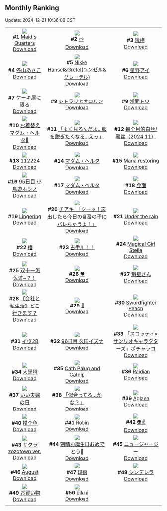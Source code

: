 ## Monthly Ranking
Update: 2024-12-21 10:36:00 CST

|      |      |      |
| :----: | :----: | :----: |
| ![](https://i.pixiv.re/c/240x480/img-master/img/2024/11/22/12/25/56/124522898_p0_master1200.jpg)<br>**#1** [Maid's Quarters](https://www.pixiv.net/artworks/124522898)<br>[Download](https://i.pixiv.re/img-original/img/2024/11/22/12/25/56/124522898_p0.jpg) | ![](https://i.pixiv.re/c/240x480/img-master/img/2024/11/22/21/06/16/124533837_p0_master1200.jpg)<br>**#2** [🗝️](https://www.pixiv.net/artworks/124533837)<br>[Download](https://i.pixiv.re/img-original/img/2024/11/22/21/06/16/124533837_p0.png) | ![](https://i.pixiv.re/c/240x480/img-master/img/2024/11/22/18/00/17/124528234_p0_master1200.jpg)<br>**#3** [阮梅](https://www.pixiv.net/artworks/124528234)<br>[Download](https://i.pixiv.re/img-original/img/2024/11/22/18/00/17/124528234_p0.jpg) |
| ![](https://i.pixiv.re/c/240x480/img-master/img/2024/11/22/17/00/05/124526879_p0_master1200.jpg)<br>**#4** [冬山あさこ](https://www.pixiv.net/artworks/124526879)<br>[Download](https://i.pixiv.re/img-original/img/2024/11/22/17/00/05/124526879_p0.png) | ![](https://i.pixiv.re/c/240x480/img-master/img/2024/11/22/00/00/31/124511957_p0_master1200.jpg)<br>**#5** [Nikke Hansel&Gretel(ヘンゼル&グレーテル)](https://www.pixiv.net/artworks/124511957)<br>[Download](https://i.pixiv.re/img-original/img/2024/11/22/00/00/31/124511957_p0.png) | ![](https://i.pixiv.re/c/240x480/img-master/img/2024/11/22/00/00/36/124511978_p0_master1200.jpg)<br>**#6** [星野アイ](https://www.pixiv.net/artworks/124511978)<br>[Download](https://i.pixiv.re/img-original/img/2024/11/22/00/00/36/124511978_p0.png) |
| ![](https://i.pixiv.re/c/240x480/img-master/img/2024/11/22/07/30/02/124519080_p0_master1200.jpg)<br>**#7** [ケーキ屋に限る](https://www.pixiv.net/artworks/124519080)<br>[Download](https://i.pixiv.re/img-original/img/2024/11/22/07/30/02/124519080_p0.jpg) | ![](https://i.pixiv.re/c/240x480/img-master/img/2024/11/22/00/33/54/124513315_p0_master1200.jpg)<br>**#8** [シトラリとオロルン](https://www.pixiv.net/artworks/124513315)<br>[Download](https://i.pixiv.re/img-original/img/2024/11/22/00/33/54/124513315_p0.jpg) | ![](https://i.pixiv.re/c/240x480/img-master/img/2024/11/22/00/00/30/124511951_p0_master1200.jpg)<br>**#9** [常闇トワ](https://www.pixiv.net/artworks/124511951)<br>[Download](https://i.pixiv.re/img-original/img/2024/11/22/00/00/30/124511951_p0.jpg) |
| ![](https://i.pixiv.re/c/240x480/img-master/img/2024/11/23/20/32/55/124564642_p0_master1200.jpg)<br>**#10** [お着替えマダム・ヘルタ📖](https://www.pixiv.net/artworks/124564642)<br>[Download](https://i.pixiv.re/img-original/img/2024/11/23/20/32/55/124564642_p0.png) | ![](https://i.pixiv.re/c/240x480/img-master/img/2024/11/22/20/40/11/124532966_p0_master1200.jpg)<br>**#11** [「よく見るんだよ.. 服を脱ぎたくなる…えっ」](https://www.pixiv.net/artworks/124532966)<br>[Download](https://i.pixiv.re/img-original/img/2024/11/22/20/40/11/124532966_p0.png) | ![](https://i.pixiv.re/c/240x480/img-master/img/2024/11/22/15/50/58/124525710_p0_master1200.jpg)<br>**#12** [每个月的白丝/黑丝（2024.11）](https://www.pixiv.net/artworks/124525710)<br>[Download](https://i.pixiv.re/img-original/img/2024/11/22/15/50/58/124525710_p0.jpg) |
| ![](https://i.pixiv.re/c/240x480/img-master/img/2024/11/22/03/02/16/124516206_p0_master1200.jpg)<br>**#13** [112224](https://www.pixiv.net/artworks/124516206)<br>[Download](https://i.pixiv.re/img-original/img/2024/11/22/03/02/16/124516206_p0.jpg) | ![](https://i.pixiv.re/c/240x480/img-master/img/2024/11/21/08/58/59/124493027_p0_master1200.jpg)<br>**#14** [マダム・ヘルタ](https://www.pixiv.net/artworks/124493027)<br>[Download](https://i.pixiv.re/img-original/img/2024/11/21/08/58/59/124493027_p0.jpg) | ![](https://i.pixiv.re/c/240x480/img-master/img/2024/11/22/05/43/51/124517862_p0_master1200.jpg)<br>**#15** [Mana restoring](https://www.pixiv.net/artworks/124517862)<br>[Download](https://i.pixiv.re/img-original/img/2024/11/22/05/43/51/124517862_p0.png) |
| ![](https://i.pixiv.re/c/240x480/img-master/img/2024/11/21/22/40/15/124509187_p0_master1200.jpg)<br>**#16** [95日目 小鳥遊ホシノ](https://www.pixiv.net/artworks/124509187)<br>[Download](https://i.pixiv.re/img-original/img/2024/11/21/22/40/15/124509187_p0.png) | ![](https://i.pixiv.re/c/240x480/img-master/img/2024/11/21/15/04/46/124484676_p0_master1200.jpg)<br>**#17** [マダム・ヘルタ](https://www.pixiv.net/artworks/124484676)<br>[Download](https://i.pixiv.re/img-original/img/2024/11/21/15/04/46/124484676_p0.jpg) | ![](https://i.pixiv.re/c/240x480/img-master/img/2024/11/20/00/00/23/124457097_p0_master1200.jpg)<br>**#18** [会面](https://www.pixiv.net/artworks/124457097)<br>[Download](https://i.pixiv.re/img-original/img/2024/11/20/00/00/23/124457097_p0.jpg) |
| ![](https://i.pixiv.re/c/240x480/img-master/img/2024/11/21/00/30/03/124485967_p0_master1200.jpg)<br>**#19** [Lingering](https://www.pixiv.net/artworks/124485967)<br>[Download](https://i.pixiv.re/img-original/img/2024/11/21/00/30/03/124485967_p0.jpg) | ![](https://i.pixiv.re/c/240x480/img-master/img/2024/11/23/08/00/06/124548137_p0_master1200.jpg)<br>**#20** [チアキ　「シーッ！声出したら今日の当番の子にバレちゃうよ！」](https://www.pixiv.net/artworks/124548137)<br>[Download](https://i.pixiv.re/img-original/img/2024/11/23/08/00/06/124548137_p0.jpg) | ![](https://i.pixiv.re/c/240x480/img-master/img/2024/11/22/21/13/26/124534066_p0_master1200.jpg)<br>**#21** [Under the rain](https://www.pixiv.net/artworks/124534066)<br>[Download](https://i.pixiv.re/img-original/img/2024/11/22/21/13/26/124534066_p0.jpg) |
| ![](https://i.pixiv.re/c/240x480/img-master/img/2024/11/22/00/16/20/124512751_p0_master1200.jpg)<br>**#22** [椿](https://www.pixiv.net/artworks/124512751)<br>[Download](https://i.pixiv.re/img-original/img/2024/11/22/00/16/20/124512751_p0.png) | ![](https://i.pixiv.re/c/240x480/img-master/img/2024/11/22/04/27/31/124517135_p0_master1200.jpg)<br>**#23** [古手川！！](https://www.pixiv.net/artworks/124517135)<br>[Download](https://i.pixiv.re/img-original/img/2024/11/22/04/27/31/124517135_p0.jpg) | ![](https://i.pixiv.re/c/240x480/img-master/img/2024/11/22/07/18/01/124518971_p0_master1200.jpg)<br>**#24** [Magical Girl Stelle](https://www.pixiv.net/artworks/124518971)<br>[Download](https://i.pixiv.re/img-original/img/2024/11/22/07/18/01/124518971_p0.jpg) |
| ![](https://i.pixiv.re/c/240x480/img-master/img/2024/11/22/02/19/59/124515598_p0_master1200.jpg)<br>**#25** [双十一怎么过~？！](https://www.pixiv.net/artworks/124515598)<br>[Download](https://i.pixiv.re/img-original/img/2024/11/22/02/19/59/124515598_p0.png) | ![](https://i.pixiv.re/c/240x480/img-master/img/2024/11/22/00/00/05/124511830_p0_master1200.jpg)<br>**#26** [♥](https://www.pixiv.net/artworks/124511830)<br>[Download](https://i.pixiv.re/img-original/img/2024/11/22/00/00/05/124511830_p0.jpg) | ![](https://i.pixiv.re/c/240x480/img-master/img/2024/11/24/00/04/45/124572396_p0_master1200.jpg)<br>**#27** [魁星さん](https://www.pixiv.net/artworks/124572396)<br>[Download](https://i.pixiv.re/img-original/img/2024/11/24/00/04/45/124572396_p0.png) |
| ![](https://i.pixiv.re/c/240x480/img-master/img/2024/11/22/12/00/10/124522473_p0_master1200.jpg)<br>**#28** [【会社と私生活】どこ行きます？](https://www.pixiv.net/artworks/124522473)<br>[Download](https://i.pixiv.re/img-original/img/2024/11/22/12/00/10/124522473_p0.jpg) | ![](https://i.pixiv.re/c/240x480/img-master/img/2024/11/20/16/24/06/124471686_p0_master1200.jpg)<br>**#29** [🐍](https://www.pixiv.net/artworks/124471686)<br>[Download](https://i.pixiv.re/img-original/img/2024/11/20/16/24/06/124471686_p0.png) | ![](https://i.pixiv.re/c/240x480/img-master/img/2024/11/22/00/43/46/124513550_p0_master1200.jpg)<br>**#30** [Swordfighter Peach](https://www.pixiv.net/artworks/124513550)<br>[Download](https://i.pixiv.re/img-original/img/2024/11/22/00/43/46/124513550_p0.png) |
| ![](https://i.pixiv.re/c/240x480/img-master/img/2024/11/24/02/51/26/124576827_p0_master1200.jpg)<br>**#31** [イヴ2B](https://www.pixiv.net/artworks/124576827)<br>[Download](https://i.pixiv.re/img-original/img/2024/11/24/02/51/26/124576827_p0.jpg) | ![](https://i.pixiv.re/c/240x480/img-master/img/2024/11/23/01/14/46/124542579_p0_master1200.jpg)<br>**#32** [96日目 久田イズナ](https://www.pixiv.net/artworks/124542579)<br>[Download](https://i.pixiv.re/img-original/img/2024/11/23/01/14/46/124542579_p0.png) | ![](https://i.pixiv.re/c/240x480/img-master/img/2024/11/22/00/00/21/124511907_p0_master1200.jpg)<br>**#33** [「スコッティ×サンリオキャラクターズ」ポチャッコ](https://www.pixiv.net/artworks/124511907)<br>[Download](https://i.pixiv.re/img-original/img/2024/11/22/00/00/21/124511907_p0.png) |
| ![](https://i.pixiv.re/c/240x480/img-master/img/2024/11/22/04/15/34/124517042_p0_master1200.jpg)<br>**#34** [大黑塔](https://www.pixiv.net/artworks/124517042)<br>[Download](https://i.pixiv.re/img-original/img/2024/11/22/04/15/34/124517042_p0.png) | ![](https://i.pixiv.re/c/240x480/img-master/img/2024/11/22/10/59/18/124513689_p0_master1200.jpg)<br>**#35** [Cath Palug and Catnip](https://www.pixiv.net/artworks/124513689)<br>[Download](https://i.pixiv.re/img-original/img/2024/11/22/10/59/18/124513689_p0.jpg) | ![](https://i.pixiv.re/c/240x480/img-master/img/2024/11/21/16/43/26/124499541_p0_master1200.jpg)<br>**#36** [Raidian](https://www.pixiv.net/artworks/124499541)<br>[Download](https://i.pixiv.re/img-original/img/2024/11/21/16/43/26/124499541_p0.jpg) |
| ![](https://i.pixiv.re/c/240x480/img-master/img/2024/11/22/15/11/50/124525116_p0_master1200.jpg)<br>**#37** [いい夫婦の日](https://www.pixiv.net/artworks/124525116)<br>[Download](https://i.pixiv.re/img-original/img/2024/11/22/15/11/50/124525116_p0.jpg) | ![](https://i.pixiv.re/c/240x480/img-master/img/2024/11/22/18/05/31/124528517_p0_master1200.jpg)<br>**#38** [「似合ってる…かな？」](https://www.pixiv.net/artworks/124528517)<br>[Download](https://i.pixiv.re/img-original/img/2024/11/22/18/05/31/124528517_p0.png) | ![](https://i.pixiv.re/c/240x480/img-master/img/2024/11/21/19/48/52/124503861_p0_master1200.jpg)<br>**#39** [Aglaea](https://www.pixiv.net/artworks/124503861)<br>[Download](https://i.pixiv.re/img-original/img/2024/11/21/19/48/52/124503861_p0.png) |
| ![](https://i.pixiv.re/c/240x480/img-master/img/2024/11/22/22/48/22/124537295_p0_master1200.jpg)<br>**#40** [摸个鱼](https://www.pixiv.net/artworks/124537295)<br>[Download](https://i.pixiv.re/img-original/img/2024/11/22/22/48/22/124537295_p0.jpg) | ![](https://i.pixiv.re/c/240x480/img-master/img/2024/11/24/20/19/56/124598394_p0_master1200.jpg)<br>**#41** [Robin](https://www.pixiv.net/artworks/124598394)<br>[Download](https://i.pixiv.re/img-original/img/2024/11/24/20/19/56/124598394_p0.png) | ![](https://i.pixiv.re/c/240x480/img-master/img/2024/11/22/11/30/29/124522017_p0_master1200.jpg)<br>**#42** [👽✌️](https://www.pixiv.net/artworks/124522017)<br>[Download](https://i.pixiv.re/img-original/img/2024/11/22/11/30/29/124522017_p0.png) |
| ![](https://i.pixiv.re/c/240x480/img-master/img/2024/11/21/20/56/29/124505805_p0_master1200.jpg)<br>**#43** [サクラzozotown ver.](https://www.pixiv.net/artworks/124505805)<br>[Download](https://i.pixiv.re/img-original/img/2024/11/21/20/56/29/124505805_p0.jpg) | ![](https://i.pixiv.re/c/240x480/img-master/img/2024/11/20/11/43/38/124467521_p0_master1200.jpg)<br>**#44** [刻晴お誕生日おめでとう🎂](https://www.pixiv.net/artworks/124467521)<br>[Download](https://i.pixiv.re/img-original/img/2024/11/20/11/43/38/124467521_p0.jpg) | ![](https://i.pixiv.re/c/240x480/img-master/img/2024/11/21/19/21/39/124503210_p0_master1200.jpg)<br>**#45** [ニュージャージー](https://www.pixiv.net/artworks/124503210)<br>[Download](https://i.pixiv.re/img-original/img/2024/11/21/19/21/39/124503210_p0.jpg) |
| ![](https://i.pixiv.re/c/240x480/img-master/img/2024/11/20/17/51/48/124473403_p0_master1200.jpg)<br>**#46** [August](https://www.pixiv.net/artworks/124473403)<br>[Download](https://i.pixiv.re/img-original/img/2024/11/20/17/51/48/124473403_p0.png) | ![](https://i.pixiv.re/c/240x480/img-master/img/2024/11/21/00/35/55/124486155_p0_master1200.jpg)<br>**#47** [玛丽](https://www.pixiv.net/artworks/124486155)<br>[Download](https://i.pixiv.re/img-original/img/2024/11/21/00/35/55/124486155_p0.jpg) | ![](https://i.pixiv.re/c/240x480/img-master/img/2024/11/20/18/53/03/124474989_p0_master1200.jpg)<br>**#48** [シンデレラ](https://www.pixiv.net/artworks/124474989)<br>[Download](https://i.pixiv.re/img-original/img/2024/11/20/18/53/03/124474989_p0.jpg) |
| ![](https://i.pixiv.re/c/240x480/img-master/img/2024/11/23/07/22/17/124547645_p0_master1200.jpg)<br>**#49** [お買い物](https://www.pixiv.net/artworks/124547645)<br>[Download](https://i.pixiv.re/img-original/img/2024/11/23/07/22/17/124547645_p0.jpg) | ![](https://i.pixiv.re/c/240x480/img-master/img/2024/11/20/23/00/01/124482581_p0_master1200.jpg)<br>**#50** [bikini](https://www.pixiv.net/artworks/124482581)<br>[Download](https://i.pixiv.re/img-original/img/2024/11/20/23/00/01/124482581_p0.jpg) |
|      |

